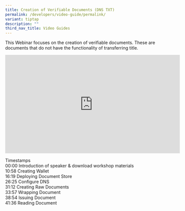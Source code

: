 ```yaml
---
title: Creation of Verifiable Documents (DNS TXT)
permalink: /developers/video-guide/permalink/
variant: tiptap
description: ""
third_nav_title: Video Guides
---
```

<p>This Webinar focuses on the creation of verifiable documents. These are
documents that do not have the functionality of transferring title.</p>
<p></p>
<div class="iframe-wrapper">
<iframe height="315" width="560" allowfullscreen="true" frameborder="0" src="https://www.youtube.com/embed/Nta_n_G-YqI?si=RUTcAL5F4bEGwSET"></iframe>
</div>
<p></p>
<p>Timestamps
<br>00:00 Introduction of speaker &amp; download workshop materials
<br>10:58 Creating Wallet
<br>16:19 Deploying Document Store
<br>26:25 Configure DNS
<br>31:12 Creating Raw Documents
<br>33:57 Wrapping Document
<br>38:54 Issuing Document
<br>41:36 Reading Document</p>